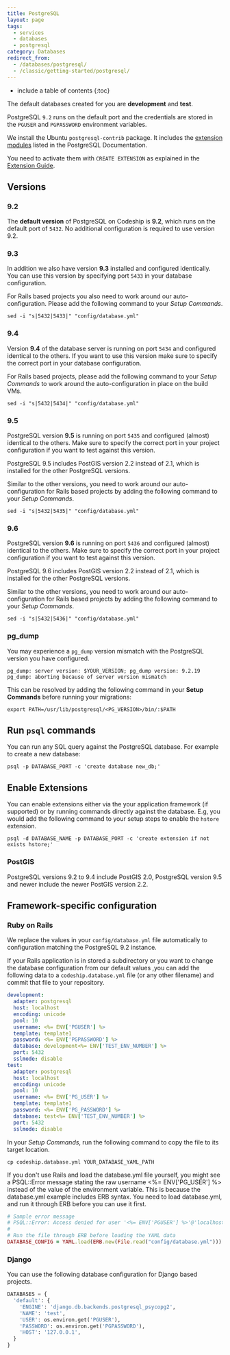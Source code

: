 ```yaml
---
title: PostgreSQL
layout: page
tags:
  - services
  - databases
  - postgresql
category: Databases
redirect_from:
  - /databases/postgresql/
  - /classic/getting-started/postgresql/
---
```

* include a table of contents
{:toc}

The default databases created for you are **development** and **test**.

PostgreSQL `9.2` runs on the default port and the credentials are stored in the `PGUSER` and `PGPASSWORD` environment variables.

We install the Ubuntu `postgresql-contrib` package. It includes the [extension modules](http://www.postgresql.org/docs/9.2/static/contrib.html) listed in the PostgreSQL Documentation.

You need to activate them with `CREATE EXTENSION` as explained in the [Extension Guide](http://www.postgresql.org/docs/9.1/static/sql-createextension.html).

## Versions

### 9.2

The **default version** of PostgreSQL on Codeship is **9.2**, which runs on the default port of `5432`. No additional configuration is required to use version 9.2.

### 9.3

In addition we also have version **9.3** installed and configured identically. You can use this version by specifying port `5433` in your database configuration.

For Rails based projects you also need to work around our auto-configuration. Please add the following command to your _Setup Commands_.

```shell
sed -i "s|5432|5433|" "config/database.yml"
```

### 9.4

Version **9.4** of the database server is running on port `5434` and configured identical to the others. If you want to use this version make sure to specify the correct port in your database configuration.

For Rails based projects, please add the following command to your _Setup Commands_ to work around the auto-configuration in place on the build VMs.

```shell
sed -i "s|5432|5434|" "config/database.yml"
```

### 9.5

PostgreSQL version **9.5** is running on port `5435` and configured (almost) identical to the others. Make sure to specify the correct port in your project configuration if you want to test against this version.

<div class="info-block">
PostgreSQL 9.5 includes PostGIS version 2.2 instead of 2.1, which is installed for the other PostgreSQL versions.
</div>

Similar to the other versions, you need to work around our auto-configuration for Rails based projects by adding the following command to your _Setup Commands_.

```shell
sed -i "s|5432|5435|" "config/database.yml"
```

### 9.6

PostgreSQL version **9.6** is running on port `5436` and configured (almost) identical to the others. Make sure to specify the correct port in your project configuration if you want to test against this version.

<div class="info-block">
PostgreSQL 9.6 includes PostGIS version 2.2 instead of 2.1, which is installed for the other PostgreSQL versions.
</div>

Similar to the other versions, you need to work around our auto-configuration for Rails based projects by adding the following command to your _Setup Commands_.

```shell
sed -i "s|5432|5436|" "config/database.yml"
```

### pg_dump
You may experience a `pg_dump` version mismatch with the PostgreSQL version you have configured.

```shell
pg_dump: server version: $YOUR_VERSION; pg_dump version: 9.2.19 
pg_dump: aborting because of server version mismatch
```

This can be resolved by adding the following command in your **Setup Commands** before running your migrations:

```shell
export PATH=/usr/lib/postgresql/<PG_VERSION>/bin/:$PATH
```

## Run `psql` commands
You can run any SQL query against the PostgreSQL database. For example to create a new database:

```shell
psql -p DATABASE_PORT -c 'create database new_db;'
```

## Enable Extensions
You can enable extensions either via the your application framework (if supported) or by running commands directly against the database. E.g, you would add the following command to your setup steps to enable the `hstore` extension.

```shell
psql -d DATABASE_NAME -p DATABASE_PORT -c 'create extension if not exists hstore;'
```

### PostGIS
PostgreSQL versions 9.2 to 9.4 include PostGIS 2.0, PostgreSQL version 9.5 and newer include the newer PostGIS version 2.2.

## Framework-specific configuration

### Ruby on Rails
We replace the values in your `config/database.yml` file automatically to configuration matching the PostgreSQL 9.2 instance.

If your Rails application is in stored a subdirectory or you want to change the database configuration from our default values ,you can add the following data to a `codeship.database.yml` file (or any other filename) and commit that file to your repository.

```yaml
development:
  adapter: postgresql
  host: localhost
  encoding: unicode
  pool: 10
  username: <%= ENV['PGUSER'] %>
  template: template1
  password: <%= ENV['PGPASSWORD'] %>
  database: development<%= ENV['TEST_ENV_NUMBER'] %>
  port: 5432
  sslmode: disable
test:
  adapter: postgresql
  host: localhost
  encoding: unicode
  pool: 10
  username: <%= ENV['PG_USER'] %>
  template: template1
  password: <%= ENV['PG_PASSWORD'] %>
  database: test<%= ENV['TEST_ENV_NUMBER'] %>
  port: 5432
  sslmode: disable
```

In your _Setup Commands_, run the following command to copy the file to its target location.

```shell
cp codeship.database.yml YOUR_DATABASE_YAML_PATH
```

If you don't use Rails and load the database.yml file yourself, you might see a PSQL::Error message stating the raw username <%= ENV['PG_USER'] %> instead of the value of the environment variable. This is because the database.yml example includes ERB syntax. You need to load database.yml, and run it through ERB before you can use it first.

```ruby
# Sample error message
# PSQL::Error: Access denied for user '<%= ENV['PGUSER'] %>'@'localhost'
#
# Run the file through ERB before loading the YAML data
DATABASE_CONFIG = YAML.load(ERB.new(File.read("config/database.yml")))
```

### Django
You can use the following database configuration for Django based projects.

```python
DATABASES = {
  'default': {
    'ENGINE': 'django.db.backends.postgresql_psycopg2',
    'NAME': 'test',
    'USER': os.environ.get('PGUSER'),
    'PASSWORD': os.environ.get('PGPASSWORD'),
    'HOST': '127.0.0.1',
  }
}
```
